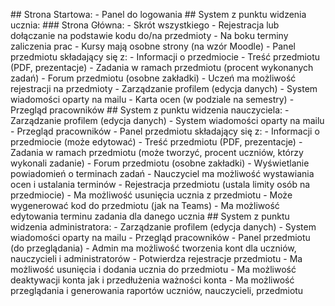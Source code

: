 \## Strona Startowa: - Panel do logowania \## System z punktu widzenia
ucznia: \### Strona Główna: - Skrót wszystkiego - Rejestracja lub
dołączanie na podstawie kodu do/na przedmioty - Na boku terminy
zaliczenia prac - Kursy mają osobne strony (na wzór Moodle) - Panel
przedmiotu składający się z: - Informacji o przedmiocie - Treść
przedmiotu (PDF, prezentacje) - Zadania w ramach przedmiotu (procent
wykonanych zadań) - Forum przedmiotu (osobne zakładki) - Uczeń ma
możliwość rejestracji na przedmioty - Zarządzanie profilem (edycja
danych) - System wiadomości oparty na mailu - Karta ocen (w podziale na
semestry) - Przegląd pracowników \## System z punktu widzenia
nauczyciela: - Zarządzanie profilem (edycja danych) - System wiadomości
oparty na mailu - Przegląd pracowników - Panel przedmiotu składający się
z: - Informacji o przedmiocie (może edytować) - Treść przedmiotu (PDF,
prezentacje) - Zadania w ramach przedmiotu (może tworzyć, procent
uczniów, którzy wykonali zadanie) - Forum przedmiotu (osobne zakładki) -
Wyświetlanie powiadomień o terminach zadań - Nauczyciel ma możliwość
wystawiania ocen i ustalania terminów - Rejestracja przedmiotu (ustala
limity osób na przedmiocie) - Ma możliwość usunięcia ucznia z
przedmiotu - Może wygenerować kod do przedmiotu (jak na Teams) - Ma
możliwość edytowania terminu zadania dla danego ucznia \## System z
punktu widzenia administratora: - Zarządzanie profilem (edycja danych) -
System wiadomości oparty na mailu - Przegląd pracowników - Panel
przedmiotu (do przeglądania) - Admin ma możliwość tworzenia kont dla
uczniów, nauczycieli i administratorów - Potwierdza rejestracje
przedmiotu - Ma możliwość usunięcia i dodania ucznia do przedmiotu - Ma
możliwość deaktywacji konta jak i przedłużenia ważności konta - Ma
możliwość przeglądania i generowania raportów uczniów, nauczycieli,
przedmiotu
